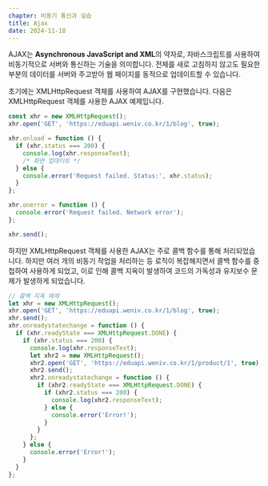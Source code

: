 ```yaml
---
chapter: 비동기 통신과 실습
title: Ajax
date: 2024-11-18
---
```


AJAX는 **Asynchronous JavaScript and XML**의 약자로, 자바스크립트를 사용하여 비동기적으로 서버와 통신하는 기술을 의미합니다. 전체를 새로 고침하지 않고도 필요한 부분의 데이터를 서버와 주고받아 웹 페이지를 동적으로 업데이트할 수 있습니다.

초기에는 XMLHttpRequest 객체를 사용하여 AJAX를 구현했습니다. 다음은 XMLHttpRequest 객체를 사용한 AJAX 예제입니다.

```jsx
const xhr = new XMLHttpRequest();
xhr.open('GET', 'https://eduapi.weniv.co.kr/1/blog', true);

xhr.onload = function () {
  if (xhr.status === 200) {
    console.log(xhr.responseText);
    /* 화면 업데이트 */
  } else {
    console.error('Request failed. Status:', xhr.status);
  }
};

xhr.onerror = function () {
  console.error('Request failed. Network error');
};

xhr.send();
```

[](https://api-guide.weniv.co.kr/eduAPI/specification/product)

하지만 XMLHttpRequest 객체를 사용한 AJAX는 주로 콜백 함수를 통해 처리되었습니다. 하지만 여러 개의 비동기 작업을 처리하는 등 로직이 복잡해지면서 콜백 함수를 중첩하여 사용하게 되었고, 이로 인해 콜백 지옥이 발생하여 코드의 가독성과 유지보수 문제가 발생하게 되었습니다.

```jsx
// 콜백 지옥 예제
let xhr = new XMLHttpRequest();
xhr.open('GET', 'https://eduapi.weniv.co.kr/1/blog', true);
xhr.send();
xhr.onreadystatechange = function () {
  if (xhr.readyState === XMLHttpRequest.DONE) {
    if (xhr.status === 200) {
      console.log(xhr.responseText);
      let xhr2 = new XMLHttpRequest();
      xhr2.open('GET', 'https://eduapi.weniv.co.kr/1/product/1', true);
      xhr2.send();
      xhr2.onreadystatechange = function () {
        if (xhr2.readyState === XMLHttpRequest.DONE) {
          if (xhr2.status === 200) {
            console.log(xhr2.responseText);
          } else {
            console.error('Error!');
          }
        }
      };
    } else {
      console.error('Error!');
    }
  }
};
```
